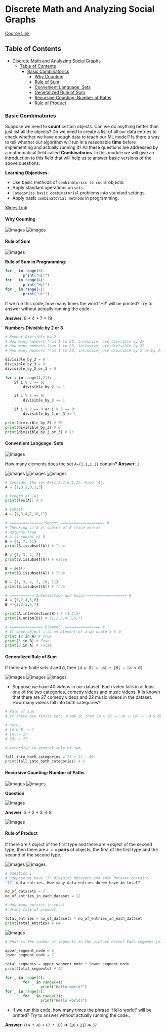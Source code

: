 # Discrete Math and Analyzing Social Graphs

[Course Link](https://www.coursera.org/learn/discrete-math-and-analyzing-social-graphs/home/welcome)

## Table of Contents

- [Discrete Math and Analyzing Social Graphs](#discrete-math-and-analyzing-social-graphs)
  - [Table of Contents](#table-of-contents)
    - [Basic Combinatorics](#basic-combinatorics)
      - [Why Counting](#why-counting)
      - [Rule of Sum](#rule-of-sum)
      - [Convenient Language: Sets](#convenient-language-sets)
      - [Generalized Rule of Sum](#generalized-rule-of-sum)
      - [Recursive Counting: Number of Paths](#recursive-counting-number-of-paths)
      - [Rule of Product](#rule-of-product)

### Basic Combinatorics

Suppose we need to **count** certain objects. Can we do anything better than just list all the objects? Do we need to create a list of all our data entries to check whether we have enough data to teach our ML model? Is there a way to tell whether our algorithm will run in a reasonable **time** before implementing and actually running it? All these questions are addressed by a mathematical field called **Combinatorics**. In this module we will give an introduction to this field that will help us to answer basic versions of the above questions.

**Learning Objectives**:

- Use basic methods of `combinatorics to count` objects.
- Apply standard operations on `sets`.
- `Categorize basic combinatorial` problems into standard settings.
- Apply basic `combinatorial methods` in programming.

[Slides Link](https://d3c33hcgiwev3.cloudfront.net/ixF2zIsPRmuRdsyLDyZrdQ_2d9654a3d8414750818f3bdaf93b3cab_basic_counting_tecniques.pdf?Expires=1623974400&Signature=Ao9Q8cxzE7jgN9IOsjvc602Ho3W32d9oQHQqSHLZhlEVYqTUGmjcjnwZlRkr8j2f3PnCLWZiXZgtrZttiMk8d5DyDbFdSzE8JYHcbPYmSH~aO2wAlZdClwwTJyuCjYiNimGtU1RL5C8zIGFaInrZ22nSc-hiUrE8lCANZm3Ngoc_&Key-Pair-Id=APKAJLTNE6QMUY6HBC5A)

#### Why Counting

![images](./images/1.png)
![images](./images/2.png)

#### Rule of Sum

![images](images/3.png)

**Rule of Sum in Programming**:

```js
for _ in range(8):
        print("Hi!")
for _ in range(4):
        print("Hi!")
for _ in range(7):
        print("Hi!")
```

If we run this code, how many times the word 'Hi!' will be printed? Try to answer without actually running the code.

**Answer**: 8 + 4 + 7 = 19

**Numbers Divisible by 2 or 3**

```py
# Number Divisible by 2
# How many numbers from 1 to 20, inclusive, are divisible by 2?
# How many numbers from 1 to 20, inclusive, are divisible by 3?
# How many numbers from 1 to 20, inclusive, are divisible by 2 or by 3?

divisible_by_2 = 0
divisible_by_3 = 0
divisible_by_2_or_3 = 0

for i in range(1,21):
    if i % 2 == 0:
        divisible_by_2 += 1

    if i % 3 == 0:
        divisible_by_3 += 1

    if i % 2 == 0 or i % 3 == 0:
        divisible_by_2_or_3 += 1

print(divisible_by_2) # 10
print(divisible_by_3) # 6
print(divisible_by_2_or_3) # 13
```

#### Convenient Language: Sets

![images](images/4.png)

How many elements does the set `A={1,1,1,1}` contain?
**Answer**: `1`

![images](images/5.png)
![images](images/6.png)
![images](images/7.png)

```py
# Consider the set A={1,3,2,0,1,3}. Find ∣A∣.
A = {1,3,2,0,1,3}

# length of |A|
print(len(A)) # 4

# subset
A = {1,3,4,7,10,11}

# =============== Subset ==================== #
# Checking if A is subset of B (vice versa)
# Returns True
# A is subset of B
B = {1, 7, 11}
print(B.issubset(A)) # True

B = {1, 3, 4, 8}
print(B.issubset(A)) # False

B = set()
print(B.issubset(A)) # True

B = {1, 3, 4, 7, 10, 11}
print(B.issubset(A)) # True

# =========== Intersection and Union ================== #
A = {1,2,4,5,6}
B = {1,2,3,5,7}

print(A.intersection(B)) # {1,2,5}
print(A.union(B)) # {1,2,3,4,5,6,7}

# =============== Element  ================ #
# If some object 𝑥 is an element of 𝐴 we write 𝑥 ∈ 𝐴
print (2 in A) # True
print(3 in B) # True
print(3 in A) # False
```

#### Generalized Rule of Sum

If there are finite sets `𝐴` and `𝐵`, then `|𝐴 ∪ 𝐵| = |𝐴| + |𝐵| − |𝐴 ∩ 𝐵|`

![images](images/8.png)
![images](images/9.png)
![images](images/10.png)

- Suppose we have 40 videos in our dataset. Each video falls in at least one of the two categories, comedy videos and music videos. It is known that there are 27 comedy videos and 22 music videos in the dataset. How many videos fall into both categories?

```py
# Rule of Sum
# If there are finite sets 𝐴 and 𝐵, then |𝐴 ∪ 𝐵| = |𝐴| + |𝐵| − |𝐴 ∩ 𝐵|

# Here,
# |A U B| = ?
# |A| = 27
# |B| = 22

# According to general rule of sum,

fall_into_both_categories = 27 + 22 - 40
print(fall_into_both_categories) # 9
```

#### Recursive Counting: Number of Paths

![images](images/11.png)
![images](images/12.png)

**Question**:

![images](images/13.png)

**Answer**: 3 + 2 + 3 => 8

![images](images/14.png)

#### Rule of Product

If there are `𝑘` object of the first type and there are `𝑛` object of the second type, then there are `𝑘 × 𝑛` **pairs** of objects, the first of the first type and the second of the second type.

![images](images/15.png)
![images](images/16.png)

```py
# Question 1
# Suppose we have "7" disjoint datasets and each dataset contains
"12" data entries. How many data entries do we have in total?

no_of_datasets = 7
no_of_entries_in_each_dataset = 12

# How many entries in total
# Using rule of product,

total_entries = no_of_datasets * no_of_entries_in_each_dataset
print(total_entries) # 84
```

![images](images/no-of-segments.png)

```py
# What is the number of segments in the picture below? Each segment joins two circles.

upper_segment_node = 6
lower_segment_node = 7

total_segments = upper_segment_node * lower_segment_node
print(total_segments) # 42
```

```py
for _ in range(4):
        for _ in range(4):
                print("Hello world!")
for _ in range(7):
        for _ in range(3):
                print("Hello world!")
```

- If we run this code, how many times the phrase 'Hello world!' will be printed? Try to answer without actually running the code..

**Answer**: (`(4 * 4)` `+` `(7 * 3)`) => (`16` `+` `21`) => `37` 